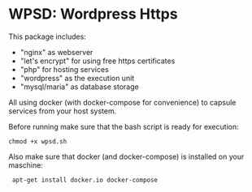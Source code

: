 # WPSD: Wordpress Https 

This package includes:

- "nginx" as webserver
- "let's encrypt" for using free https certificates
- "php" for hosting services
- "wordpress" as the execution unit
- "mysql/maria" as database storage

All using docker (with docker-compose for convenience) to capsule services from your host system.


Before running make sure that the bash script is ready for execution:
   
    chmod +x wpsd.sh


Also make sure that docker (and docker-compose) is installed on your maschine:

     apt-get install docker.io docker-compose